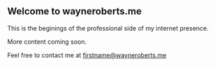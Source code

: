 ## Welcome to wayneroberts.me

This is the beginings of the professional side of my internet presence. 

More content coming soon. 

Feel free to contact me at firstname@wayneroberts.me
